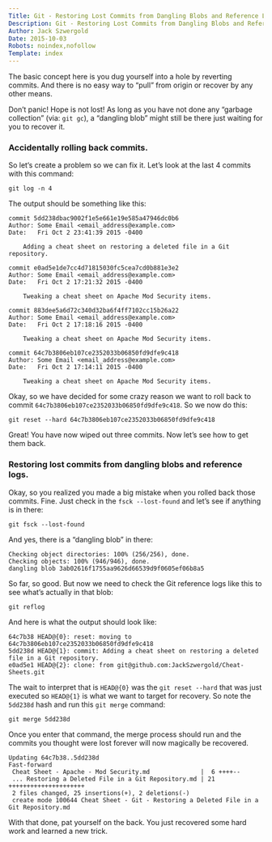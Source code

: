 ```yaml
---
Title: Git - Restoring Lost Commits from Dangling Blobs and Reference Logs
Description: Git - Restoring Lost Commits from Dangling Blobs and Reference Logs
Author: Jack Szwergold
Date: 2015-10-03
Robots: noindex,nofollow
Template: index
---
```


The basic concept here is you dug yourself into a hole by reverting commits. And there is no easy way to “pull” from origin or recover by any other means.

Don’t panic! Hope is not lost! As long as you have not done any “garbage collection” (via: `git gc`), a “dangling blob” might still be there just waiting for you to recover it.

### Accidentally rolling back commits.

So let‘s create a problem so we can fix it. Let’s look at the last 4 commits with this command:

    git log -n 4

The output should be something like this:

    commit 5dd238dbac9002f1e5e661e19e585a47946dc0b6
    Author: Some Email <email_address@example.com>
    Date:   Fri Oct 2 23:41:39 2015 -0400
    
        Adding a cheat sheet on restoring a deleted file in a Git repository.
    
    commit e0ad5e1de7cc4d71815030fc5cea7cd0b881e3e2
    Author: Some Email <email_address@example.com>
    Date:   Fri Oct 2 17:21:32 2015 -0400
    
        Tweaking a cheat sheet on Apache Mod Security items.
    
    commit 883dee5a6d72c340d32ba6f4ff7102cc15b26a22
    Author: Some Email <email_address@example.com>
    Date:   Fri Oct 2 17:18:16 2015 -0400
    
        Tweaking a cheat sheet on Apache Mod Security items.
    
    commit 64c7b3806eb107ce2352033b06850fd9dfe9c418
    Author: Some Email <email_address@example.com>
    Date:   Fri Oct 2 17:14:11 2015 -0400
    
        Tweaking a cheat sheet on Apache Mod Security items.

Okay, so we have decided for some crazy reason we want to roll back to commit `64c7b3806eb107ce2352033b06850fd9dfe9c418`. So we now do this:

    git reset --hard 64c7b3806eb107ce2352033b06850fd9dfe9c418

Great! You have now wiped out three commits. Now let’s see how to get them back.

### Restoring lost commits from dangling blobs and reference logs.

Okay, so you realized you made a big mistake when you rolled back those commits. Fine. Just check in the `fsck --lost-found` and let’s see if anything is in there:

    git fsck --lost-found

And yes, there is a “dangling blob” in there:

    Checking object directories: 100% (256/256), done.
    Checking objects: 100% (946/946), done.
    dangling blob 3ab02616f1755aa9626d66539d9f0605ef06b8a5

So far, so good. But now we need to check the Git reference logs like this to see what’s actually in that blob:

    git reflog

And here is what the output should look like:

    64c7b38 HEAD@{0}: reset: moving to 64c7b3806eb107ce2352033b06850fd9dfe9c418
    5dd238d HEAD@{1}: commit: Adding a cheat sheet on restoring a deleted file in a Git repository.
    e0ad5e1 HEAD@{2}: clone: from git@github.com:JackSzwergold/Cheat-Sheets.git

The wait to interpret that is `HEAD@{0}` was the `git reset --hard` that was just executed so `HEAD@{1}` is what we want to target for recovery. So note the `5dd238d` hash and run this `git merge` command:

    git merge 5dd238d

Once you enter that command, the merge process should run and the commits you thought were lost forever will now magically be recovered.

    Updating 64c7b38..5dd238d
    Fast-forward
     Cheat Sheet - Apache - Mod Security.md              |  6 ++++--
     ... Restoring a Deleted File in a Git Repository.md | 21 +++++++++++++++++++++
     2 files changed, 25 insertions(+), 2 deletions(-)
     create mode 100644 Cheat Sheet - Git - Restoring a Deleted File in a Git Repository.md

With that done, pat yourself on the back. You just recovered some hard work and learned a new trick.
